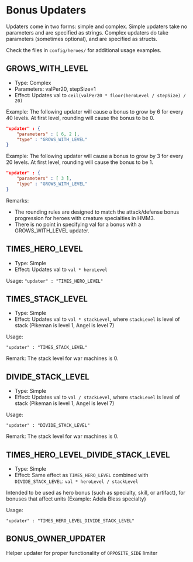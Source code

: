 # Bonus Updaters

Updaters come in two forms: simple and complex. Simple updaters take no
parameters and are specified as strings. Complex updaters do take
parameters (sometimes optional), and are specified as structs.

Check the files in `config/heroes/` for additional usage examples.

## GROWS_WITH_LEVEL

- Type: Complex
- Parameters: valPer20, stepSize=1
- Effect: Updates val to `ceil(valPer20 * floor(heroLevel / stepSize) / 20)`

Example: The following updater will cause a bonus to grow by 6 for every 40 levels. At first level, rounding will cause the bonus to be 0.

```json
"updater" : {
    "parameters" : [ 6, 2 ],
    "type" : "GROWS_WITH_LEVEL"
}
```

Example: The following updater will cause a bonus to grow by 3 for every 20 levels. At first level, rounding will cause the bonus to be 1.

```json
"updater" : {
    "parameters" : [ 3 ],
    "type" : "GROWS_WITH_LEVEL"
}
```

Remarks:

- The rounding rules are designed to match the attack/defense bonus progression for heroes with creature specialties in HMM3.
- There is no point in specifying val for a bonus with a GROWS_WITH_LEVEL updater.

## TIMES_HERO_LEVEL

- Type: Simple
- Effect: Updates val to `val * heroLevel`

Usage: `"updater" : "TIMES_HERO_LEVEL"`

## TIMES_STACK_LEVEL

- Type: Simple
- Effect: Updates val to `val * stackLevel`, where `stackLevel` is level of stack (Pikeman is level 1, Angel is level 7)

Usage:

`"updater" : "TIMES_STACK_LEVEL"`

Remark: The stack level for war machines is 0.

## DIVIDE_STACK_LEVEL

- Type: Simple
- Effect: Updates val to `val / stackLevel`, where `stackLevel` is level of stack (Pikeman is level 1, Angel is level 7)

Usage:

`"updater" : "DIVIDE_STACK_LEVEL"`

Remark: The stack level for war machines is 0.

## TIMES_HERO_LEVEL_DIVIDE_STACK_LEVEL

- Type: Simple
- Effect: Same effect as `TIMES_HERO_LEVEL` combined with `DIVIDE_STACK_LEVEL`: `val * heroLevel / stackLevel`

Intended to be used as hero bonus (such as specialty, skill, or artifact), for bonuses that affect units (Example: Adela Bless specialty)

Usage:

`"updater" : "TIMES_HERO_LEVEL_DIVIDE_STACK_LEVEL"`

## BONUS_OWNER_UPDATER

Helper updater for proper functionality of `OPPOSITE_SIDE` limiter
